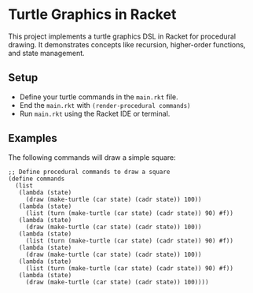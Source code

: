 # Turtle Graphics in Racket

This project implements a turtle graphics DSL in Racket for procedural drawing.
It demonstrates concepts like recursion, higher-order functions, and state management.

## Setup

- Define your turtle commands in the `main.rkt` file.
- End the `main.rkt` with `(render-procedural commands)`
- Run `main.rkt` using the Racket IDE or terminal.

## Examples

The following commands will draw a simple square:

```rkt
;; Define procedural commands to draw a square
(define commands
  (list
   (lambda (state) 
     (draw (make-turtle (car state) (cadr state)) 100))
   (lambda (state) 
     (list (turn (make-turtle (car state) (cadr state)) 90) #f))
   (lambda (state) 
     (draw (make-turtle (car state) (cadr state)) 100))
   (lambda (state) 
     (list (turn (make-turtle (car state) (cadr state)) 90) #f))
   (lambda (state) 
     (draw (make-turtle (car state) (cadr state)) 100))
   (lambda (state) 
     (list (turn (make-turtle (car state) (cadr state)) 90) #f))
   (lambda (state) 
     (draw (make-turtle (car state) (cadr state)) 100))))
```
